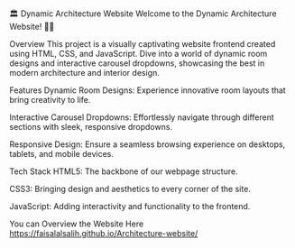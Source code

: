 🏛️ Dynamic Architecture Website
Welcome to the Dynamic Architecture Website! 🚀✨

Overview
This project is a visually captivating website frontend created using HTML, CSS, and JavaScript. Dive into a world of dynamic room designs and interactive carousel dropdowns, showcasing the best in modern architecture and interior design.

Features
Dynamic Room Designs: Experience innovative room layouts that bring creativity to life.

Interactive Carousel Dropdowns: Effortlessly navigate through different sections with sleek, responsive dropdowns.

Responsive Design: Ensure a seamless browsing experience on desktops, tablets, and mobile devices.

Tech Stack
HTML5: The backbone of our webpage structure.

CSS3: Bringing design and aesthetics to every corner of the site.

JavaScript: Adding interactivity and functionality to the frontend.

You can Overview the Website Here https://faisalalsalih.github.io/Architecture-website/ 

